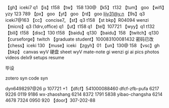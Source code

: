 【gh】iceki7 q1
【is】t158
【tw】 158 130@
【k5】 t132
【tum】 goo
【wifi】yzy 123 789
【px】 goo
【yt】 goo
【rd】 goo
lijy31@y.n
【9s】q3
iceki7@163
【cc】 concise7_
【st】q3 t158
【st bkp】R04094 wenzi
【micro】q3 (1drv,office) q1
【ut】t158 q1
【tel】107721
【wyy】q1 t132
【bili】t158
【disc】130 t158
【baidu】q130
【baidu】158
【twitch】q130
【curseforge】twitch
【graduate student】100083100081432 密码已改
【chess】iceki 130
【muse】iceki
【zgyh】01
【un】130@ 158
【vsc】gh
【bkp】
canvas  wyV     硬盘
sheet   wyV
mate-note   gi
wenzi   gi
ai pics
photos
videos
delx9
setups
resume

毕设

zotero  syn
code    syn


dyn6498297@26
p 107721 +1
【dfcf】541000088460
dfcf-zfb-pufa   6217 9226 0119 9186
wx-zhaoshang    6214 8372 1791 5838
yibao-changsha  6214 4678 7324 0950 920
【door】307-202-88
